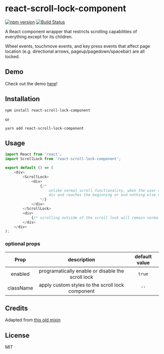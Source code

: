 # react-scroll-lock-component
[![npm version](https://badge.fury.io/js/react-scroll-lock-component.svg)](https://badge.fury.io/js/react-scroll-lock-component)
[![Build Status](https://travis-ci.org/orteth01/react-scroll-lock-component.svg?branch=master)](https://travis-ci.org/orteth01/react-scroll-lock-component)

A React component wrapper that restricts scrolling capabilities of everything except for its children. 

Wheel events, touchmove events, and key press events that affect page location (e.g. directional arrows, pageup/pagedown/spacebar) are all locked.

## Demo
Check out the demo [here](https://orteth01.github.io/react-scroll-lock-component-demo)!

## Installation
```
npm install react-scroll-lock-component
```
or 
```
yarn add react-scroll-lock-component
```

## Usage

```js
import React from 'react';
import ScrollLock from 'react-scroll-lock-component';

export default () => (
    <div>
        <ScrollLock>
            <div> 
                {/*
                    unlike normal scroll functionality, when the user scrolls this
                    div and reaches the beginning or end nothing else on the page will scroll
                */}
            </div>
        </ScrollLock>
        <div>
            {/* scrolling outside of the scroll lock will remain normal */}
        </div>
    </div>
);
```

### optional props

|Prop|description|default value|
|:-:|:-:|:-:|
| enabled|programatically enable or disable the scroll lock|`true`|
|className|apply custom styles to the scroll lock component|`''`|

## Credits
Adapted from [this old mixin](http://codepen.io/somethingkindawierd/post/react-mixin-scroll-lock)

## License
MIT
